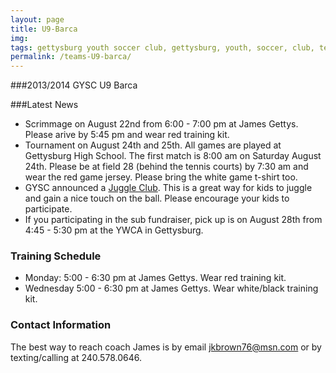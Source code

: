 ```yaml
---
layout: page
title: U9-Barca
img:
tags: gettysburg youth soccer club, gettysburg, youth, soccer, club, teams,
permalink: /teams-U9-barca/
---
```


###2013/2014 GYSC U9 Barca

###Latest News

- Scrimmage on August 22nd from 6:00 - 7:00 pm at James Gettys. Please arive by 5:45 pm and wear red training kit.
- Tournament on August 24th and 25th. All games are played at Gettysburg High School. The first match is 8:00 am on Saturday August 24th. Please be at field 28 (behind the tennis courts) by 7:30 am and wear the red game jersey. Please bring the white game t-shirt too.
- GYSC announced a [Juggle Club](http://www.gettysburgyouthsoccer.org/juggle-club). This is a great way for kids to juggle and gain a nice touch on the ball. Please encourage your kids to participate.
- If you participating in the sub fundraiser, pick up is on August 28th from 4:45 - 5:30 pm at the YWCA in Gettysburg.

### Training Schedule

- Monday: 5:00 - 6:30 pm at James Gettys. Wear red training kit.
- Wednesday 5:00 - 6:30 pm at James Gettys. Wear white/black training kit.

### Contact Information

The best way to reach coach James is by email <a href="mailto:jkbrown76@msn.com">jkbrown76@msn.com</a> or by texting/calling at 240.578.0646.

